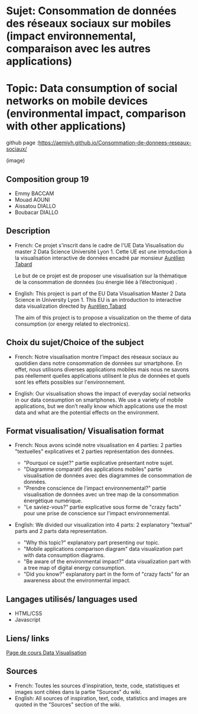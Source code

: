 # Sujet: Consommation de données des réseaux sociaux sur mobiles (impact environnemental, comparaison avec les autres applications)

# Topic: Data consumption of social networks on mobile devices (environmental impact, comparison with other applications)

github page :https://aemiyh.github.io/Consommation-de-donnees-reseaux-sociaux/

(image)

## Composition group 19

 * Emmy BACCAM
 * Mouad AOUNI
 * Aissatou DIALLO
 * Boubacar DIALLO

## Description
- French:
    Ce projet s'inscrit dans le cadre de l'UE Data Visualisation du master 2 Data Science Université Lyon 1.
    Cette UE est une introduction à la visualisation interactive de données encadré par monsieur [Aurélien Tabard](https://www.tabard.fr/)

    Le but de ce projet est de proposer une visualisation sur la thématique de la consommation de données (ou énergie liée à l’électronique) .

- English:
    This project is part of the EU Data Visualisation Master 2 Data Science in University Lyon 1.
    This EU is an introduction to interactive data visualization directed by [Aurélien Tabard](https://www.tabard.fr/)

    The aim of this project is to propose a visualization on the theme of data consumption (or energy related to electronics).

## Choix du sujet/Choice of the subject
- French:
    Notre visualisation montre l'impact des réseaux sociaux au quotidien dans notre consommation de données sur smartphone.
    En effet, nous utilisons diverses applications mobiles mais nous ne savons pas réellement quelles applications utilisent le plus de données et quels sont les effets possibles sur l'environnement.

- English:
    Our visualisation shows the impact of everyday social networks in our data consumption on smartphones.
    We use a variety of mobile applications, but we don’t really know which applications use the most data and what are the potential effects on the environment.


## Format visualisation/ Visualisation format
- French:
    Nous avons scindé notre visualisation en 4 parties: 2 parties "textuelles" explicatives et 2 parties représentation des données.
    * "Pourquoi ce sujet?" partie explicative présentant notre sujet.
    * "Diagramme comparatif des applications mobiles" partie visualisation de données avec des diagrammes de consommation de données.
    * "Prendre conscience de l'impact environnemental?" partie visualisation de données avec un tree map de la consommation énergétique numérique.
    * "Le saviez-vous?" partie explicative sous forme de "crazy facts" pour une prise de conscience sur l'impact environnemental.

- English:
    We divided our visualization into 4 parts: 2 explanatory "textual" parts and 2 parts data representation.
    * "Why this topic?" explanatory part presenting our topic.
    * "Mobile applications comparison diagram" data visualization part with data consumption diagrams.
    * "Be aware of the environmental impact?" data visualization part with a tree map of digital energy consumption.
    * "Did you know?" explanatory part in the form of "crazy facts" for an awareness about the environmental impact.


## Langages utilisés/ languages used
 * HTML/CSS
 * Javascript

## Liens/ links
[Page de cours Data Visualisation](https://lyondataviz.github.io/teaching/lyon1-m2/)

## Sources
- French:
    Toutes les sources d'inspiration, texte, code, statistiques et images sont citées dans la partie "Sources" du wiki.
- English:
    All sources of inspiration, text, code, statistics and images are quoted in the "Sources" section of the wiki.
